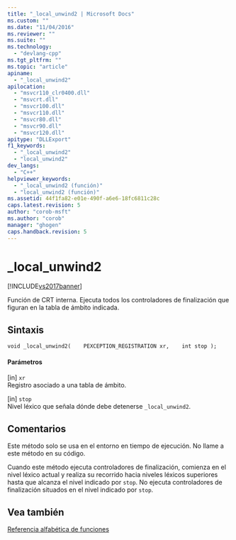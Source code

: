 ```yaml
---
title: "_local_unwind2 | Microsoft Docs"
ms.custom: ""
ms.date: "11/04/2016"
ms.reviewer: ""
ms.suite: ""
ms.technology: 
  - "devlang-cpp"
ms.tgt_pltfrm: ""
ms.topic: "article"
apiname: 
  - "_local_unwind2"
apilocation: 
  - "msvcr110_clr0400.dll"
  - "msvcrt.dll"
  - "msvcr100.dll"
  - "msvcr110.dll"
  - "msvcr80.dll"
  - "msvcr90.dll"
  - "msvcr120.dll"
apitype: "DLLExport"
f1_keywords: 
  - "_local_unwind2"
  - "local_unwind2"
dev_langs: 
  - "C++"
helpviewer_keywords: 
  - "_local_unwind2 (función)"
  - "local_unwind2 (función)"
ms.assetid: 44f1fa82-e01e-490f-a6e6-18fc6811c28c
caps.latest.revision: 5
author: "corob-msft"
ms.author: "corob"
manager: "ghogen"
caps.handback.revision: 5
---
```

# _local_unwind2
[!INCLUDE[vs2017banner](../assembler/inline/includes/vs2017banner.md)]

Función de CRT interna.  Ejecuta todos los controladores de finalización que figuran en la tabla de ámbito indicada.  
  
## Sintaxis  
  
```  
void _local_unwind2(    PEXCEPTION_REGISTRATION xr,    int stop );  
```  
  
#### Parámetros  
 \[in\] `xr`  
 Registro asociado a una tabla de ámbito.  
  
 \[in\] `stop`  
 Nivel léxico que señala dónde debe detenerse `_local_unwind2`.  
  
## Comentarios  
 Este método solo se usa en el entorno en tiempo de ejecución.  No llame a este método en su código.  
  
 Cuando este método ejecuta controladores de finalización, comienza en el nivel léxico actual y realiza su recorrido hacia niveles léxicos superiores hasta que alcanza el nivel indicado por `stop`.  No ejecuta controladores de finalización situados en el nivel indicado por `stop`.  
  
## Vea también  
 [Referencia alfabética de funciones](../c-runtime-library/reference/crt-alphabetical-function-reference.md)